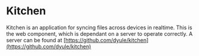 Kitchen
=======

Kitchen is an application for syncing files across devices in realtime.  This is the web component, which is dependant on a server to operate correctly.  A server can be found at [https://github.com/dyule/kitchen](https://github.com/dyule/kitchen)
